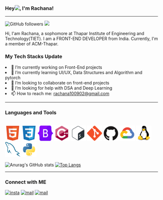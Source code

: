 ### Hey<img src="https://raw.githubusercontent.com/MartinHeinz/MartinHeinz/master/wave.gif" width="30px">, I'm Rachana!
---
![GitHub followers](https://img.shields.io/github/followers/rachana1009?style=social) <img src="https://camo.githubusercontent.com/b3fc6f4c56e05c597f9573c9b626438a58a1ea77f07a2f8fa17e254197aba816/68747470733a2f2f6b6f6d617265762e636f6d2f67687076632f3f757365726e616d653d7072616b6861722d313631266c6162656c3d50726f66696c65253230766965777326636f6c6f723d306537356236267374796c653d666c6174">

Hi, I'am Rachana, a sophomore at Thapar Institute of Engineering and Technology(TIET). I am a FRONT-END DEVELOPER from India. Currently, I'm a member of ACM-Thapar. 

<h3>My Tech Stacks Update </h3>
<li>🔭 I’m currently working on Front-End projects</li>
<li>🌱 I’m currently learning UI/UX, Data Structures and Algorithm and pytorch
<li>👯 I’m looking to collaborate on front-end projects
<li>🤔 I’m looking for help with DSA and Deep Learning
<li>📫 How to reach me: <a href="https://mail.google.com/mail/u/0/#inbox?compose=CllgCJvnJMrWbRZjHKqkBHhgXmsnbCzQtDLlQNVCMvtVNwTrDKmfCcfLlFDtrnSmtMLgKrxBLKL"> rachana100902@gmail.com </a>
  
---
  
  <h3>Languages and Tools</h3> <br>
<img src="https://github.com/devicons/devicon/blob/master/icons/html5/html5-original.svg" alt="Html" height="50px" width="50px">
<img src="https://github.com/devicons/devicon/blob/master/icons/css3/css3-original.svg" alt="css3" height="50px" width="50px">
<img src="https://github.com/devicons/devicon/blob/master/icons/bootstrap/bootstrap-original.svg" alt="bootstrap" height="50px" width="50px">
<img src="https://github.com/devicons/devicon/blob/master/icons/cplusplus/cplusplus-original.svg" alt="c++" height="50px" width="50px">
<img src="https://github.com/devicons/devicon/blob/master/icons/bash/bash-original.svg" alt="bash" height="50px" width="50px">
<img src="https://github.com/devicons/devicon/blob/master/icons/git/git-original.svg" alt="git" height="50px" width="50px">
<img src="https://github.com/devicons/devicon/blob/master/icons/github/github-original.svg" alt="github" height="50px" width="50px">
  <img src="https://github.com/devicons/devicon/blob/master/icons/googlecloud/googlecloud-original.svg" alt="gcloud" height="50px" width="50px">
  <img src="https://github.com/devicons/devicon/blob/master/icons/linux/linux-original.svg" alt="linux" height="50px" width="50px">
  <img src="https://github.com/devicons/devicon/blob/master/icons/mysql/mysql-original.svg" alt="mysql" height="50px" width="50px">
  <img src="https://github.com/devicons/devicon/blob/master/icons/python/python-original.svg" alt="python" height="50px" width="50px">
  
<!--   [![Top Langs](https://github-readme-stats.vercel.app/api/top-langs/?username=rachana1009)](https://github.com/anuraghazra/github-readme-stats) -->
<!--   [![Anurag's GitHub stats](https://github-readme-stats.vercel.app/api?username=rachana1009)](https://github.com/anuraghazra/github-readme-stats) -->
  ![Anurag's GitHub stats](https://github-readme-stats.vercel.app/api?username=rachana1009&count_private=true&show_icons=true&theme=tokyonight)
  [![Top Langs](https://github-readme-stats.vercel.app/api/top-langs/?username=rachana1009&layout=compact&theme=tokyonight)](https://github.com/anuraghazra/github-readme-stats)

  ---
  
  <h3> Connect with ME </h3>
  <a href="https://www.instagram.com/_rachana_2.0/">
<img alt="insta" src="https://user-images.githubusercontent.com/71558587/137590876-b0c925ad-7bab-4e98-b15b-5f4d10cb2d27.png" width="50px" height="50px"></a>
  <a href="https://mail.google.com/mail/u/0/#inbox?compose=CllgCJvnJMrWbRZjHKqkBHhgXmsnbCzQtDLlQNVCMvtVNwTrDKmfCcfLlFDtrnSmtMLgKrxBLKL">
<img alt="mail" src="https://user-images.githubusercontent.com/71558587/137591130-514fcc5a-c0de-4583-88db-6519f1f99c0c.png" width="50px" height="50px"></a>
  
  
  <a href="https://www.linkedin.com/in/rachana-9527961bal">
<img alt="mail" src="https://user-images.githubusercontent.com/71558587/137591199-e6337365-472d-4cc5-a9fe-e6406b1d6e32.png" width="50px" height="50px"></a>

<!-- **rachana1009/rachana1009** is a ✨ _special_ ✨ repository because its `README.md` (this file) appears on your GitHub profile.

Here are some ideas to get you started:

- 🔭 I’m currently working on ...
- 🌱 I’m currently learning ...
- 👯 I’m looking to collaborate on ...
- 🤔 I’m looking for help with ...
- 💬 Ask me about ...
- 📫 How to reach me: ...
- 😄 Pronouns: ...
- ⚡ Fun fact: ...
--> 

